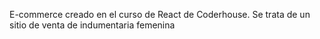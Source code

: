 E-commerce creado en el curso de React de Coderhouse. Se trata de un sitio de venta de indumentaria femenina
